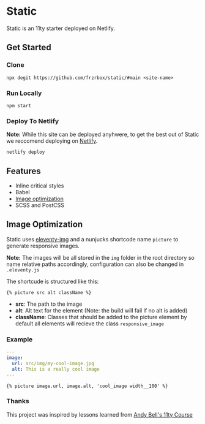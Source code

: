 # Static

Static is an 11ty starter deployed on Netlify.

## Get Started

### Clone

`npx degit https://github.com/frzrbox/static/#main <site-name>`

### Run Locally

`npm start`

### Deploy To Netlify

**Note:** While this site can be deployed anyhwere, to get the best out of Static we reccomend deploying on [Netlify](https://www.netlify.com/).

`netlify deploy`

## Features

- Inline critical styles
- Babel
- [Image optimization](#image-optimization)
- SCSS and PostCSS

## Image Optimization

Static uses [eleventy-img](https://www.11ty.dev/docs/plugins/image/) and a nunjucks shortcode name `picture` to generate responsive images.

**Note:** The images will be all stored in the `img` folder in the root directory so name relative paths accordingly, configuration can also be changed in `.eleventy.js`

The shortcude is structured like this:

```njk
{% picture src alt className %}
```

- **src**: The path to the image
- **alt**: Alt text for the element (Note: the build will fail if no alt is added)
- **className**: Classes that should be added to the picture element by default all elements will recieve the class `responsive_image`

### Example

```yaml
---
image:
  url: src/img/my-cool-image.jpg
  alt: This is a really cool image
---

```

```njk
{% picture image.url, image.alt, 'cool_image width__100' %}
```

### Thanks

This project was inspired by lessons learned from [Andy Bell's 11ty Course](https://piccalil.li/course/learn-eleventy-from-scratch/)
